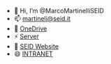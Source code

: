 - 👋 Hi, I’m @MarcoMartinelliSEID
- 📫 martineli@seid.it
-  👀 [OneDrive](https://seid365.sharepoint.com/sites/SEID-Techservice/Shared%20Documents/Forms/AllItems.aspx?FolderCTID=0x012000ADC6720576FEAC44BCA0B6D862253B83&id=%2Fsites%2FSEID%2DTechservice%2FShared%20Documents%2FGeneral%2FSoftware)
- ⚡ [Server](https://files.seid.it/index.php/login)
- 🌱 [SEID Website](https://www.seid.it/)
- 😄 [INTRANET](https://seid365.sharepoint.com/sites/SEIDintranet/SitePages/Intranet-SEID.aspx)

<!---
MarcoMartinelliSEID/MarcoMartinelliSEID is a ✨ special ✨ repository because its `README.md` (this file) appears on your GitHub profile.
You can click the Preview link to take a look at your changes.
--->
